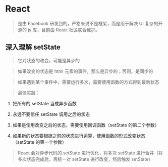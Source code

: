 # React

> 是由 Facebook 研发到的，严格来说不是框架，而是用于解决 UI 复杂的开源的 js 库，目前由 React 社区联合维护。

## 深入理解 setState

> 它对状态的改变，可能是异步的

> 如果改变的状态是 html 元素的事件，那么是异步的；否则，是同步的

> 如果遇到某个事件中，需要运行多次，需要使用函数的方式得到最新状态

> 最佳实践：

1. 把所有的 setState 当成异步函数

2. 永远不要信任 setState 调用之后的状态

3. 如果是使用改变之后的状态，需要使用回调函数（setState 的第二个参数）

4. 如果新的状态要根据之前的状态进行运算，使用函数的形式改变状态（setState 的第一个参数）

> React 会对异步代码的 setState 进行优化，将多次 setState 进行合并（将多次状态完成后，再统一对 setState 进行改变，然后触发 setState）
